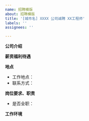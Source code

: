 ```yaml
---
name: 招聘模版
about: 招聘模版
title: '[城市名] XXXX 公司诚聘 XX工程师'
labels: ''
assignees: ''

---
```


**公司介绍**


**薪资福利待遇**


**地点**

- 工作地点：
- 联系方式：

**岗位要求、职责**

- 是否全职：

**工作环境**
